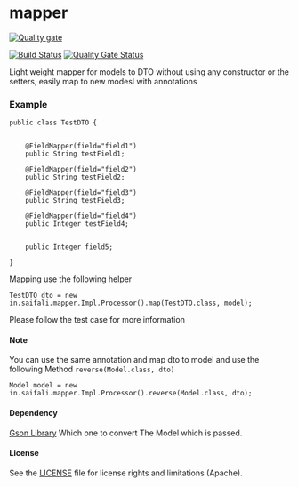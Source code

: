 # mapper

[![Quality gate](https://sonarcloud.io/api/project_badges/quality_gate?project=saifali40_mapper)](https://sonarcloud.io/dashboard?id=saifali40_mapper)

[![Build Status](https://travis-ci.org/saifali40/mapper.svg?branch=master)](https://travis-ci.org/saifali40/mapper)
[![Quality Gate Status](https://sonarcloud.io/api/project_badges/measure?project=saifali40_mapper&metric=alert_status)](https://sonarcloud.io/dashboard?id=saifali40_mapper)

Light weight mapper for models to DTO without using any constructor or the setters, easily map to new modesl with annotations 

### Example

```
public class TestDTO {


    @FieldMapper(field="field1")
    public String testField1;

    @FieldMapper(field="field2")
    public String testField2;

    @FieldMapper(field="field3")
    public String testField3;

    @FieldMapper(field="field4")
    public Integer testField4;


    public Integer field5;

}
```
Mapping use the following helper

```
TestDTO dto = new in.saifali.mapper.Impl.Processor().map(TestDTO.class, model);
```

Please follow the test case for more information

#### Note

You can use the same annotation and map dto to model and use the following Method `reverse(Model.class, dto)`

```
Model model = new in.saifali.mapper.Impl.Processor().reverse(Model.class, dto);
```

#### Dependency
[Gson Library](https://mvnrepository.com/artifact/com.google.code.gson/gson)
Which one to convert The Model which is passed.

#### License
See the [LICENSE](https://github.com/saifali40/mapper/blob/master/LICENSE) file for license rights and limitations (Apache).
